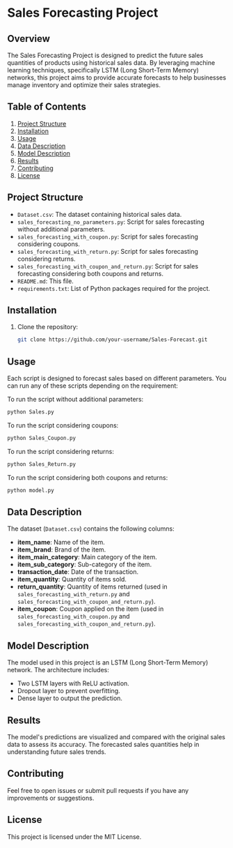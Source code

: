 # Sales Forecasting Project

## Overview
The Sales Forecasting Project is designed to predict the future sales quantities of products using historical sales data. By leveraging machine learning techniques, specifically LSTM (Long Short-Term Memory) networks, this project aims to provide accurate forecasts to help businesses manage inventory and optimize their sales strategies.

## Table of Contents
1. [Project Structure](#project-structure)
2. [Installation](#installation)
3. [Usage](#usage)
4. [Data Description](#data-description)
5. [Model Description](#model-description)
6. [Results](#results)
7. [Contributing](#contributing)
8. [License](#license)

## Project Structure
- `Dataset.csv`: The dataset containing historical sales data.
- `sales_forecasting_no_parameters.py`: Script for sales forecasting without additional parameters.
- `sales_forecasting_with_coupon.py`: Script for sales forecasting considering coupons.
- `sales_forecasting_with_return.py`: Script for sales forecasting considering returns.
- `sales_forecasting_with_coupon_and_return.py`: Script for sales forecasting considering both coupons and returns.
- `README.md`: This file.
- `requirements.txt`: List of Python packages required for the project.

## Installation
1. Clone the repository:
   ```bash
   git clone https://github.com/your-username/Sales-Forecast.git


## Usage
Each script is designed to forecast sales based on different parameters. You can run any of these scripts depending on the requirement:

To run the script without additional parameters:

```bash
python Sales.py
```

To run the script considering coupons:

```bash
python Sales_Coupon.py
```

To run the script considering returns:
```bash
python Sales_Return.py
```
To run the script considering both coupons and returns:
```bash
python model.py
```

## Data Description

The dataset (`Dataset.csv`) contains the following columns:

- **item_name**: Name of the item.
- **item_brand**: Brand of the item.
- **item_main_category**: Main category of the item.
- **item_sub_category**: Sub-category of the item.
- **transaction_date**: Date of the transaction.
- **item_quantity**: Quantity of items sold.
- **return_quantity**: Quantity of items returned (used in `sales_forecasting_with_return.py` and `sales_forecasting_with_coupon_and_return.py`).
- **item_coupon**: Coupon applied on the item (used in `sales_forecasting_with_coupon.py` and `sales_forecasting_with_coupon_and_return.py`).

## Model Description

The model used in this project is an LSTM (Long Short-Term Memory) network. The architecture includes:

- Two LSTM layers with ReLU activation.
- Dropout layer to prevent overfitting.
- Dense layer to output the prediction.

## Results

The model's predictions are visualized and compared with the original sales data to assess its accuracy. The forecasted sales quantities help in understanding future sales trends.

## Contributing

Feel free to open issues or submit pull requests if you have any improvements or suggestions.


## License
This project is licensed under the MIT License.


